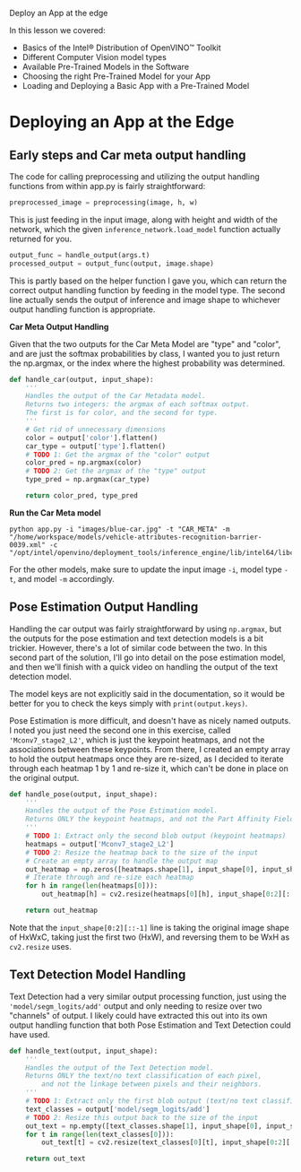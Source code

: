 Deploy an App at the edge

In this lesson we covered:

- Basics of the Intel® Distribution of OpenVINO™ Toolkit
- Different Computer Vision model types
- Available Pre-Trained Models in the Software
- Choosing the right Pre-Trained Model for your App
- Loading and Deploying a Basic App with a Pre-Trained Model

# Deploying an App at the Edge

## Early steps and Car meta output handling

The code for calling preprocessing and utilizing the output handling functions from within app.py is fairly straightforward:

```python
preprocessed_image = preprocessing(image, h, w)
```

This is just feeding in the input image, along with height and width of the network, which the given `inference_network.load_model` function actually returned for you.

```python
output_func = handle_output(args.t)
processed_output = output_func(output, image.shape)
```
This is partly based on the helper function I gave you, which can return the correct output handling function by feeding in the model type. The second line actually sends the output of inference and image shape to whichever output handling function is appropriate.

**Car Meta Output Handling**

Given that the two outputs for the Car Meta Model are "type" and "color", and are just the softmax probabilities by class, I wanted you to just return the np.argmax, or the index where the highest probability was determined.

```python
def handle_car(output, input_shape):
    '''
    Handles the output of the Car Metadata model.
    Returns two integers: the argmax of each softmax output.
    The first is for color, and the second for type.
    '''
    # Get rid of unnecessary dimensions
    color = output['color'].flatten()
    car_type = output['type'].flatten()
    # TODO 1: Get the argmax of the "color" output
    color_pred = np.argmax(color)
    # TODO 2: Get the argmax of the "type" output
    type_pred = np.argmax(car_type)

    return color_pred, type_pred
```

**Run the Car Meta model**

```
python app.py -i "images/blue-car.jpg" -t "CAR_META" -m "/home/workspace/models/vehicle-attributes-recognition-barrier-0039.xml" -c "/opt/intel/openvino/deployment_tools/inference_engine/lib/intel64/libcpu_extension_sse4.so"
```

For the other models, make sure to update the input image `-i`, model type `-t`, and model `-m` accordingly.

## Pose Estimation Output Handling

Handling the car output was fairly straightforward by using `np.argmax`, but the outputs for the pose estimation and text detection models is a bit trickier. However, there's a lot of similar code between the two. In this second part of the solution, I'll go into detail on the pose estimation model, and then we'll finish with a quick video on handling the output of the text detection model.

The model keys are not explicitly said in the documentation, so it would be better for you to check the keys simply with `print(output.keys)`.

Pose Estimation is more difficult, and doesn't have as nicely named outputs. I noted you just need the second one in this exercise, called `'Mconv7_stage2_L2'`, which is just the keypoint heatmaps, and not the associations between these keypoints. From there, I created an empty array to hold the output heatmaps once they are re-sized, as I decided to iterate through each heatmap 1 by 1 and re-size it, which can't be done in place on the original output.

```python
def handle_pose(output, input_shape):
    '''
    Handles the output of the Pose Estimation model.
    Returns ONLY the keypoint heatmaps, and not the Part Affinity Fields.
    '''
    # TODO 1: Extract only the second blob output (keypoint heatmaps)
    heatmaps = output['Mconv7_stage2_L2']
    # TODO 2: Resize the heatmap back to the size of the input
    # Create an empty array to handle the output map
    out_heatmap = np.zeros([heatmaps.shape[1], input_shape[0], input_shape[1]])
    # Iterate through and re-size each heatmap
    for h in range(len(heatmaps[0])):
        out_heatmap[h] = cv2.resize(heatmaps[0][h], input_shape[0:2][::-1])

    return out_heatmap
```

Note that the `input_shape[0:2][::-1]` line is taking the original image shape of HxWxC, taking just the first two (HxW), and reversing them to be WxH as `cv2.resize` uses.

## Text Detection Model Handling

Text Detection had a very similar output processing function, just using the `'model/segm_logits/add'` output and only needing to resize over two "channels" of output. I likely could have extracted this out into its own output handling function that both Pose Estimation and Text Detection could have used.

```python
def handle_text(output, input_shape):
    '''
    Handles the output of the Text Detection model.
    Returns ONLY the text/no text classification of each pixel,
        and not the linkage between pixels and their neighbors.
    '''
    # TODO 1: Extract only the first blob output (text/no text classification)
    text_classes = output['model/segm_logits/add']
    # TODO 2: Resize this output back to the size of the input
    out_text = np.empty([text_classes.shape[1], input_shape[0], input_shape[1]])
    for t in range(len(text_classes[0])):
        out_text[t] = cv2.resize(text_classes[0][t], input_shape[0:2][::-1])

    return out_text
```